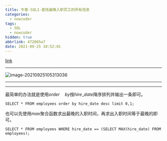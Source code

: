 ```yaml
---
title: 牛客-SQL1-查找最晚入职员工的所有信息
categories:
  - nowcoder
tags:
  - SQL
  - nowcoder
hidden: true
abbrlink: 472065a7
date: 2021-09-25 10:52:01
---
```


[link](https://www.nowcoder.com/practice/218ae58dfdcd4af195fff264e062138f?tpId=82&&tqId=29753&rp=1&ru=/activity/oj&qru=/ta/sql/question-ranking)

<hr/>

![image-20210925105313036](http://static.codenote.xyz/img/20210925105313.png)

<hr/>

<hr/>

最简单的办法就是使用$order\quad by$按$hire\text{_}date$降序排列并输出一条即可。

```mysql
SELECT * FROM employees order by hire_date desc limit 0,1;
```

也可以先使用$max$聚合函数求出最晚的入职时间，再求出入职时间等于最晚的即可。

```mysql
SELECT * FROM employees WHERE hire_date == (SELECT MAX(hire_date) FROM employees);
```

